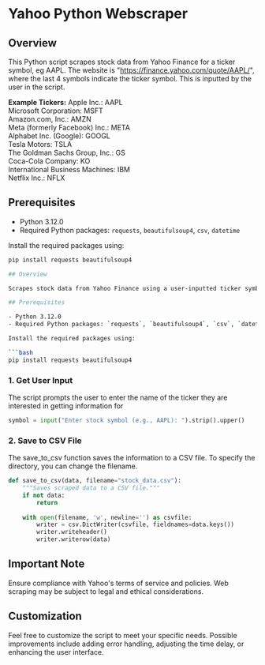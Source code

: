 # Yahoo Python Webscraper

## Overview

This Python script scrapes stock data from Yahoo Finance for a ticker symbol, eg AAPL. The website is "https://finance.yahoo.com/quote/AAPL/", where the last 4 symbols indicate the ticker symbol. This is inputted by the user in the script. 

**Example Tickers:**
Apple Inc.: AAPL  
Microsoft Corporation: MSFT  
Amazon.com, Inc.: AMZN  
Meta (formerly Facebook) Inc.: META  
Alphabet Inc. (Google): GOOGL  
Tesla Motors: TSLA  
The Goldman Sachs Group, Inc.: GS  
Coca-Cola Company: KO  
International Business Machines: IBM  
Netflix Inc.: NFLX  

## Prerequisites

- Python 3.12.0
- Required Python packages: `requests`, `beautifulsoup4`, `csv`, `datetime`

Install the required packages using:

```bash
pip install requests beautifulsoup4

## Overview

Scrapes stock data from Yahoo Finance using a user-inputted ticker symbol, eg, AAPL.

## Prerequisites

- Python 3.12.0
- Required Python packages: `requests`, `beautifulsoup4`, `csv`, `datetime`

Install the required packages using:

```bash
pip install requests beautifulsoup4
```

### 1. Get User Input

The script prompts the user to enter the name of the ticker they are interested in getting information for

```python
symbol = input("Enter stock symbol (e.g., AAPL): ").strip().upper()
```

### 2. Save to CSV File

The save_to_csv function saves the information to a CSV file. To specify the directory, you can change the filename. 

```python
def save_to_csv(data, filename="stock_data.csv"):
    """Saves scraped data to a CSV file."""
    if not data:
        return
        
    with open(filename, 'w', newline='') as csvfile:
        writer = csv.DictWriter(csvfile, fieldnames=data.keys())
        writer.writeheader()
        writer.writerow(data)
```

## Important Note

Ensure compliance with Yahoo's terms of service and policies. Web scraping may be subject to legal and ethical considerations.

## Customization

Feel free to customize the script to meet your specific needs. Possible improvements include adding error handling, adjusting the time delay, or enhancing the user interface.

